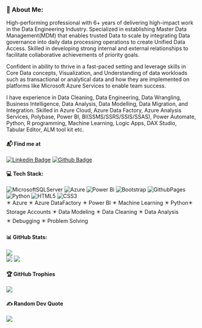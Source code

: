 ### 💫 About Me:
High-performing professional with 6+ years of delivering high-impact work in the Data Engineering Industry. Specialized in establishing Master Data Management(MDM) that enables trusted Data to scale by integrating Data governance into daily data processing operations to create Unified Data Access.
Skilled in developing strong internal and external relationships to facilitate collaborative achievements of priority goals.

Confident in ability to thrive in a fast-paced setting and leverage skills in Core Data concepts, Visualization, and Understanding of data workloads such as transactional or analytical data and how they are implemented on platforms like Microsoft Azure Services to enable team success.

I have experience in Data Cleaning, Data Engineering, Data Wrangling, Business Intelligence, Data Analysis, Data Modelling, Data Migration, and Integration. Skilled in Azure Cloud, Azure Data Factory, Azure Analysis Services, Polybase, Power BI, BI(SSMS/SSRS/SSIS/SSAS), Power Automate, Python, R programming, Machine Learning, Logic Apps, DAX Studio, Tabular Editor, ALM tool kit etc.


#### 📬 Find me at
[![Linkedin Badge](https://img.shields.io/badge/-LinkedIn-blue?style=flat-square&logo=Linkedin&logoColor=white&link=https://www.linkedin.com/in/akanksha-kushwaha-b07b71214/)](https://www.linkedin.com/in/akanksha-kushwaha-b07b71214/)
[![Github Badge](http://img.shields.io/badge/-Github-brown?style=flat-square&logo=github&link=https://github.com/ptyadana/)](https://github.com/akankshakusf) 


#### 💻 Tech Stack:
![MicrosoftSQLServer](https://img.shields.io/badge/Microsoft%20SQL%20Server-CC2927?style=for-the-badge&logo=microsoft%20sql%20server&logoColor=white) ![Azure](https://img.shields.io/badge/azure-%230072C6.svg?style=for-the-badge&logo=microsoftazure&logoColor=white) ![Power Bi](https://img.shields.io/badge/power_bi-F2C811?style=for-the-badge&logo=powerbi&logoColor=black) ![Bootstrap](https://img.shields.io/badge/bootstrap-%238511FA.svg?style=for-the-badge&logo=bootstrap&logoColor=white) ![GithubPages](https://img.shields.io/badge/github%20pages-121013?style=for-the-badge&logo=github&logoColor=white) ![Python](https://img.shields.io/badge/python-3670A0?style=for-the-badge&logo=python&logoColor=ffdd54) ![HTML5](https://img.shields.io/badge/html5-%23E34F26.svg?style=for-the-badge&logo=html5&logoColor=white) ![CSS3](https://img.shields.io/badge/css3-%231572B6.svg?style=for-the-badge&logo=css3&logoColor=white)               
✴️ Azure ✴️ Azure DataFactory ✴️ Power BI ✴️ Machine Learning ✴️ Python✴️ Storage Accounts ✴️ Data Modeling ✴️ Data Cleaning ✴️ Data Analysis
 <br/>✴️ Debugging ✴️ Problem Solving
#### 📊 GitHub Stats:
![](https://github-readme-stats.vercel.app/api/top-langs/?username=akankshakusf&theme=shades-of-purple&hide_border=false&include_all_commits=true&count_private=true&layout=compact)<br/>
![](https://github-readme-stats.vercel.app/api?username=akankshakusf&theme=shades-of-purple&hide_border=false&include_all_commits=true&count_private=true)
![](https://github-readme-streak-stats.herokuapp.com/?user=akankshakusf&theme=shades-of-purple&hide_border=false)<br/>


#### 🏆 GitHub Trophies
![](https://github-profile-trophy.vercel.app/?username=akankshakusf&theme=radical&no-frame=false&no-bg=true&margin-w=4)

#### ✍️ Random Dev Quote
![](https://quotes-github-readme.vercel.app/api?type=horizontal&theme=radical)

<!-- ### 😂 Random Dev Meme
<img src='https://randommeme-five.vercel.app/' style="height: 400px;"/>


![Profile Views](https://komarev.com/ghpvc/?username=akankshakusf) -->
